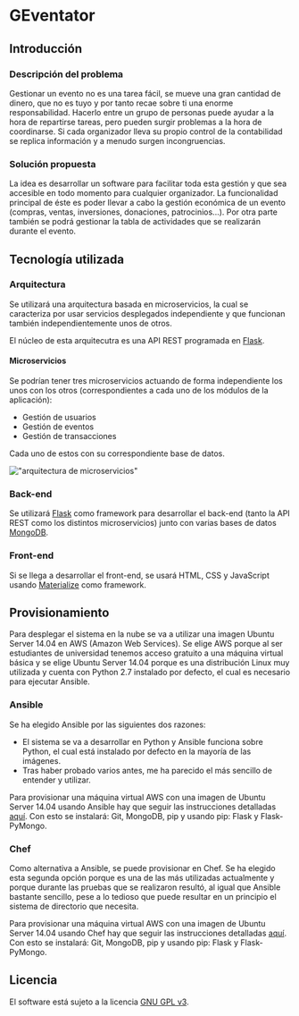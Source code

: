 # GEventator

## Introducción

### Descripción del problema

Gestionar un evento no es una tarea fácil, se mueve una gran cantidad de dinero, que no es tuyo y por tanto recae sobre ti una enorme responsabilidad. Hacerlo entre un grupo de personas puede ayudar a la hora de repartirse tareas, pero pueden surgir problemas a la hora de coordinarse. Si cada organizador lleva su propio control de la contabilidad se replica información y a menudo surgen incongruencias.

### Solución propuesta

La idea es desarrollar un software para facilitar toda esta gestión y que sea accesible en todo momento para cualquier organizador. La funcionalidad principal de éste es poder llevar a cabo la gestión económica de un evento (compras, ventas, inversiones, donaciones, patrocinios...). Por otra parte también se podrá gestionar la tabla de actividades que se realizarán durante el evento.

## Tecnología utilizada

### Arquitectura

Se utilizará una arquitectura basada en microservicios, la cual se caracteriza por usar servicios desplegados independiente y que funcionan también independientemente unos de otros.

El núcleo de esta arquitecutra es una API REST programada en [Flask](http://flask.pocoo.org/).

#### Microservicios

Se podrían tener tres microservicios actuando de forma independiente los unos con los otros (correspondientes a cada uno de los módulos de la aplicación):

- Gestión de usuarios
- Gestión de eventos
- Gestión de transacciones

Cada uno de estos con su correspondiente base de datos.

!["arquitectura de microservicios"](https://github.com/fblupi/GEventator/raw/gh-pages/img/microservicios.png)

### Back-end

Se utilizará [Flask](http://flask.pocoo.org/) como framework para desarrollar el back-end (tanto la API REST como los distintos microservicios) junto con varias bases de datos [MongoDB](https://www.mongodb.com/).

### Front-end

Si se llega a desarrollar el front-end, se usará HTML, CSS y JavaScript usando [Materialize](http://materializecss.com/) como framework.

## Provisionamiento

Para desplegar el sistema en la nube se va a utilizar una imagen Ubuntu Server 14.04 en AWS (Amazon Web Services). Se elige AWS porque al ser estudiantes de universidad tenemos acceso gratuito a una máquina virtual básica y se elige Ubuntu Server 14.04 porque es una distribución Linux muy utilizada y cuenta con Python 2.7 instalado por defecto, el cual es necesario para ejecutar Ansible.

### Ansible

Se ha elegido Ansible por las siguientes dos razones:

- El sistema se va a desarrollar en Python y Ansible funciona sobre Python, el cual está instalado por defecto en la mayoría de las imágenes.
- Tras haber probado varios antes, me ha parecido el más sencillo de entender y utilizar.

Para provisionar una máquina virtual AWS con una imagen de Ubuntu Server 14.04 usando Ansible hay que seguir las instrucciones detalladas [aquí](provision/Ansible/README.md). Con esto se instalará: Git, MongoDB, pip y usando pip: Flask y Flask-PyMongo.

### Chef

Como alternativa a Ansible, se puede provisionar en Chef. Se ha elegido esta segunda opción porque es una de las más utilizadas actualmente y porque durante las pruebas que se realizaron resultó, al igual que Ansible bastante sencillo, pese a lo tedioso que puede resultar en un principio el sistema de directorio que necesita.

Para provisionar una máquina virtual AWS con una imagen de Ubuntu Server 14.04 usando Chef hay que seguir las instrucciones detalladas [aquí](provision/Chef/README.md). Con esto se instalará: Git, MongoDB, pip y usando pip: Flask y Flask-PyMongo.

## Licencia

El software está sujeto a la licencia [GNU GPL v3](https://github.com/fblupi/master_informatica-CC/blob/master/LICENSE).
